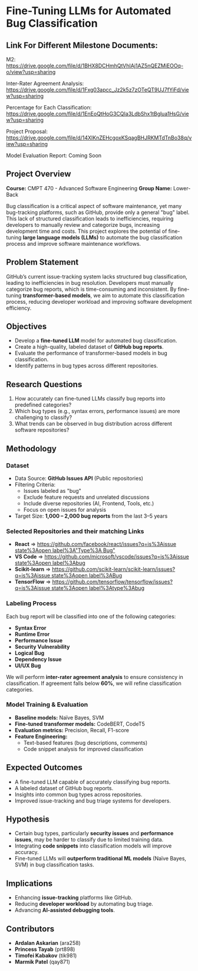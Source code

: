 # Fine-Tuning LLMs for Automated Bug Classification

## Link For Different Milestone Documents:

M2: https://drive.google.com/file/d/1BHX8DCHmhQtVhIAj1AZ5nQEZMiEOOq-o/view?usp=sharing

Inter-Rater Agreement Analysis: https://drive.google.com/file/d/1Fxg03apcc_Jz2k5z7zOTeQT9UJ7fYiFd/view?usp=sharing

Percentage for Each Classification: https://drive.google.com/file/d/1EnEoQtHoG3CQIa3LdbShx1tBglua1HsG/view?usp=sharing

Project Proposal: https://drive.google.com/file/d/14XIKnZEHcgoxKSqagBHJRKMTdTnBo38q/view?usp=sharing

Model Evaluation Report: Coming Soon

##

## Project Overview

**Course:** CMPT 470 - Advanced Software Engineering
**Group Name:** Lower-Back

Bug classification is a critical aspect of software maintenance, yet many bug-tracking platforms, such as GitHub, provide only a general "bug" label. This lack of structured classification leads to inefficiencies, requiring developers to manually review and categorize bugs, increasing development time and costs. This project explores the potential of fine-tuning **large language models (LLMs)** to automate the bug classification process and improve software maintenance workflows.

## Problem Statement

GitHub’s current issue-tracking system lacks structured bug classification, leading to inefficiencies in bug resolution. Developers must manually categorize bug reports, which is time-consuming and inconsistent. By fine-tuning **transformer-based models**, we aim to automate this classification process, reducing developer workload and improving software development efficiency.

## Objectives

- Develop a **fine-tuned LLM** model for automated bug classification.
- Create a high-quality, labeled dataset of **GitHub bug reports**.
- Evaluate the performance of transformer-based models in bug classification.
- Identify patterns in bug types across different repositories.

## Research Questions

1. How accurately can fine-tuned LLMs classify bug reports into predefined categories?
2. Which bug types (e.g., syntax errors, performance issues) are more challenging to classify?
3. What trends can be observed in bug distribution across different software repositories?

## Methodology

### Dataset

- Data Source: **GitHub Issues API** (Public repositories)
- Filtering Criteria:
    - Issues labeled as "bug"
    - Exclude feature requests and unrelated discussions
    - Include diverse repositories (AI, Frontend, Tools, etc.)
    - Focus on open issues for analysis
- Target Size: **1,000 – 2,000 bug reports** from the last 3–5 years

### Selected Repositories and their matching Links

- **React** ⇒ [https://github.com/facebook/react/issues?q=is%3Aissue state%3Aopen label%3A"Type%3A Bug"](https://github.com/facebook/react/issues?q=is%3Aissue%20state%3Aopen%20label%3A%22Type%3A%20Bug%22)
- **VS Code** ⇒ [https://github.com/microsoft/vscode/issues?q=is%3Aissue state%3Aopen label%3Abug](https://github.com/microsoft/vscode/issues?q=is%3Aissue%20state%3Aopen%20label%3Abug)
- **Scikit-learn** ⇒ [https://github.com/scikit-learn/scikit-learn/issues?q=is%3Aissue state%3Aopen label%3ABug](https://github.com/scikit-learn/scikit-learn/issues?q=is%3Aissue%20state%3Aopen%20label%3ABug)
- **TensorFlow** ⇒ [https://github.com/tensorflow/tensorflow/issues?q=is%3Aissue state%3Aopen label%3Atype%3Abug](https://github.com/tensorflow/tensorflow/issues?q=is%3Aissue%20state%3Aopen%20label%3Atype%3Abug)

### Labeling Process

Each bug report will be classified into one of the following categories:

- **Syntax Error**
- **Runtime Error**
- **Performance Issue**
- **Security Vulnerability**
- **Logical Bug**
- **Dependency Issue**
- **UI/UX Bug**

We will perform **inter-rater agreement analysis** to ensure consistency in classification. If agreement falls below **60%**, we will refine classification categories.

### Model Training & Evaluation

- **Baseline models:** Naïve Bayes, SVM
- **Fine-tuned transformer models:** CodeBERT, CodeT5
- **Evaluation metrics:** Precision, Recall, F1-score
- **Feature Engineering:**
    - Text-based features (bug descriptions, comments)
    - Code snippet analysis for improved classification

## Expected Outcomes

- A fine-tuned LLM capable of accurately classifying bug reports.
- A labeled dataset of GitHub bug reports.
- Insights into common bug types across repositories.
- Improved issue-tracking and bug triage systems for developers.

## Hypothesis

- Certain bug types, particularly **security issues** and **performance issues**, may be harder to classify due to limited training data.
- Integrating **code snippets** into classification models will improve accuracy.
- Fine-tuned LLMs will **outperform traditional ML models** (Naïve Bayes, SVM) in bug classification tasks.

## Implications

- Enhancing **issue-tracking** platforms like GitHub.
- Reducing **developer workload** by automating bug triage.
- Advancing **AI-assisted debugging tools**.

## Contributors

- **Ardalan Askarian** (ara258)
- **Princess Tayab** (prt898)
- **Timofei Kabakov** (tik981)
- **Marmik Patel** (qay871)

